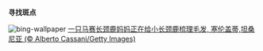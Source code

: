 
**寻找斑点**

![bing-wallpaper](https://www.bing.com/th?id=OHR.SerengetiGiraffe_ZH-CN2613013393_1920x1080.jpg)
[一只马赛长颈鹿妈妈正在给小长颈鹿梳理毛发, 塞伦盖蒂,坦桑尼亚 (© Alberto Cassani/Getty Images)](https://www.bing.com/search?q=%E9%A9%AC%E8%B5%9B%E9%95%BF%E9%A2%88%E9%B9%BF&amp;form=hpcapt&amp;mkt=zh-cn)
  